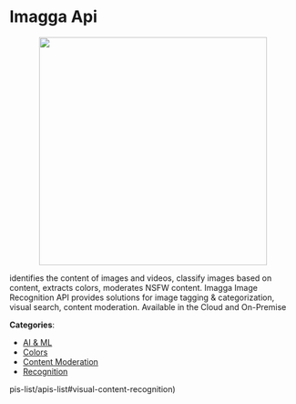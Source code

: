 # Imagga Api
<p align="center">
    <img width="400" src="https://raw.githubusercontent.com/apis-list/apis-list/apis/imagga-api/logo_256x256.png" />
</p>

identifies the content of images and videos, classify images based on content, extracts colors, moderates NSFW content. Imagga Image Recognition API provides solutions for image tagging & categorization, visual search, content moderation. Available in the Cloud and On-Premise



**Categories**:
- [AI & ML](https://github.com/apis-list/apis-list#ai-and-ml)
- [Colors](https://github.com/apis-list/apis-list#colors)
- [Content Moderation](https://github.com/apis-list/apis-list#content-moderation)
- [Recognition](https://github.com/apis-list/apis-list#recognition)



pis-list/apis-list#visual-content-recognition)







